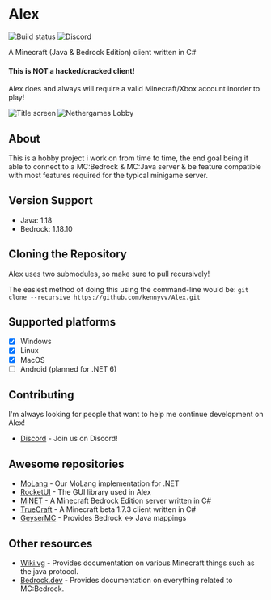 # Alex
![Build status](https://github.com/ConcreteMC/Alex/workflows/.NET%20Core/badge.svg)
[![Discord](https://img.shields.io/discord/433462740451852292.svg?color=7289da&label=Discord&logo=discord&style=flat-square)](https://discord.gg/txaahdU) 

A Minecraft (Java & Bedrock Edition) client written in C# 


#### This is NOT a hacked/cracked client!
Alex does and always will require a valid Minecraft/Xbox account inorder to play!


![Title screen](https://raw.githubusercontent.com/kennyvv/Alex/master/screenshots/alex-home.png)
![Nethergames Lobby](https://raw.githubusercontent.com/kennyvv/Alex/master/screenshots/alex-ng-new.png)

About
-----

This is a hobby project i work on from time to time, the end goal being it able to connect to a MC:Bedrock & MC:Java server & be feature compatible with most features required for the typical minigame server.

Version Support
-----------
- Java: 1.18
- Bedrock: 1.18.10

Cloning the Repository
----------------------

Alex uses two submodules, so make sure to pull recursively!

The easiest method of doing this using the command-line would be: ```git clone --recursive https://github.com/kennyvv/Alex.git```

Supported platforms
----------------------

- [X] Windows
- [X] Linux
- [X] MacOS
- [ ] Android (planned for .NET 6)

Contributing
------------

I'm always looking for people that want to help me continue development on Alex!

* [Discord](https://discord.gg/txaahdU) - Join us on Discord!

Awesome repositories
---------------------
* [MoLang](https://github.com/ConcreteMC/MolangSharp) - Our MoLang implementation for .NET
* [RocketUI](https://github.com/TruDan/RocketUI) - The GUI library used in Alex
* [MiNET](https://github.com/NiclasOlofsson/MiNET) - A Minecraft Bedrock Edition server written in C#
* [TrueCraft](https://github.com/SirCmpwn/TrueCraft) - A Minecraft beta 1.7.3 client written in C#
* [GeyserMC](https://github.com/GeyserMC/mappings) - Provides Bedrock <-> Java mappings

Other resources
---------------

* [Wiki.vg](https://wiki.vg/Main_Page) - Provides documentation on various Minecraft things such as the java protocol.
* [Bedrock.dev](https://bedrock.dev/) - Provides documentation on everything related to MC:Bedrock.

